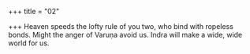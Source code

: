 +++
title = "02"

+++
Heaven speeds the lofty rule of you two, who bind with ropeless bonds. Might the anger of Varuṇa avoid us. Indra will make a wide, wide world  for us.